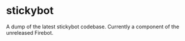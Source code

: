 # stickybot
A dump of the latest stickybot codebase. Currently a component of the unreleased Firebot. 
